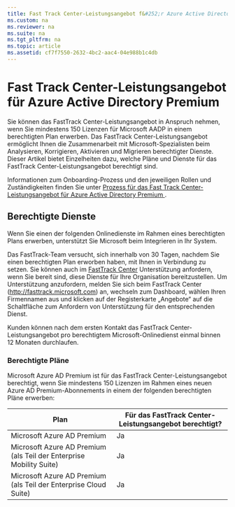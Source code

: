 ```yaml
---
title: Fast Track Center-Leistungsangebot f&#252;r Azure Active Directory Premium
ms.custom: na
ms.reviewer: na
ms.suite: na
ms.tgt_pltfrm: na
ms.topic: article
ms.assetid: cf7f7550-2632-4bc2-aac4-04e988b1c4db
---
```

# Fast Track Center-Leistungsangebot f&#252;r Azure Active Directory Premium
Sie können das FastTrack Center-Leistungsangebot in Anspruch nehmen, wenn Sie mindestens 150 Lizenzen für Microsoft AADP in einem berechtigten Plan erwerben. Das FastTrack Center-Leistungsangebot ermöglicht Ihnen die Zusammenarbeit mit Microsoft-Spezialisten beim Analysieren, Korrigieren, Aktivieren und Migrieren berechtigter Dienste. Dieser Artikel bietet Einzelheiten dazu, welche Pläne und Dienste für das FastTrack Center-Leistungsangebot berechtigt sind.

Informationen zum Onboarding-Prozess und den jeweiligen Rollen und Zuständigkeiten finden Sie unter [Prozess für das Fast Track Center-Leistungsangebot für Azure Active Directory Premium ](../Topic/FastTrack-Center-Benefit-Process-for-Azure-Active-Directory-Premium-.md).

## Berechtigte Dienste
Wenn Sie einen der folgenden Onlinedienste im Rahmen eines berechtigten Plans erwerben, unterstützt Sie Microsoft beim Integrieren in Ihr System.

Das FastTrack-Team versucht, sich innerhalb von 30 Tagen, nachdem Sie einen berechtigten Plan erworben haben, mit Ihnen in Verbindung zu setzen. Sie können auch im [FastTrack Center](http://fasttrack.microsoft.com/) Unterstützung anfordern, wenn Sie bereit sind, diese Dienste für Ihre Organisation bereitzustellen. Um Unterstützung anzufordern, melden Sie sich beim FastTrack Center (http://fasttrack.microsoft.com) an, wechseln zum Dashboard, wählen Ihren Firmennamen aus und klicken auf der Registerkarte „Angebote“ auf die Schaltfläche zum Anfordern von Unterstützung für den entsprechenden Dienst.

Kunden können nach dem ersten Kontakt das FastTrack Center-Leistungsangebot pro berechtigtem Microsoft-Onlinedienst einmal binnen 12 Monaten durchlaufen.

### Berechtigte Pläne
Microsoft Azure AD Premium ist für das FastTrack Center-Leistungsangebot berechtigt, wenn Sie mindestens 150 Lizenzen im Rahmen eines neuen Azure AD Premium-Abonnements in einem der folgenden berechtigten Pläne erwerben:

|Plan|Für das FastTrack Center-Leistungsangebot berechtigt?|
|--------|---------------------------------------------------------|
|Microsoft Azure AD Premium|Ja|
|Microsoft Azure AD Premium (als Teil der Enterprise Mobility Suite)|Ja|
|Microsoft Azure AD Premium (als Teil der Enterprise Cloud Suite)|Ja|
